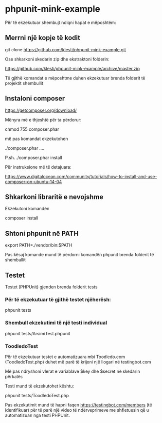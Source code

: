 # phpunit-mink-example

Për të ekzekutuar shembujt ndiqni hapat e mëposhtëm:

## Merrni një kopje të kodit

git clone https://github.com/klesti/phpunit-mink-example.git

Ose shkarkoni skedarin zip dhe ekstraktoni folderin:

https://github.com/klesti/phpunit-mink-example/archive/master.zip

Të gjithë komandat e mëposhtme duhen ekzekutuar brenda folderit të projektit shembullit

## Instaloni composer

https://getcomposer.org/download/

Mënyra më e thjeshtë për ta përdorur:

chmod 755 composer.phar

më pas komandat ekzekutohen

./composer.phar ....

P.sh. ./composer.phar install

Për instruksione më të detajuara:

https://www.digitalocean.com/community/tutorials/how-to-install-and-use-composer-on-ubuntu-14-04

## Shkarkoni libraritë e nevojshme

Ekzekutoni komandën

composer install

## Shtoni phpunit në PATH

export PATH=./vendor/bin:$PATH

Pas kësaj komande mund të përdorni komandën phpunit brenda folderit të shembullit

## Testet

Testet (PHPUnit) gjenden brenda folderit tests

### Për të ekzekutuar të gjithë testet njëherësh:

phpunit tests

### Shembull ekzekutimi të një testi individual

phpunit tests/ArsimiTest.phpunit

### ToodledoTest

Për të ekzekutuar testet e automatizuara mbi Toodledo.com (ToodledoTest.php) 
duhet më parë të krijoni një llogari në testingbot.com

Më pas ndryshoni vlerat e variablave $key dhe $secret në skedarin përkatës

Testi mund të ekzekutohet kështu:

phpunit tests/ToodledoTest.php

Pas ekzekutimit mund të hapni faqen https://testingbot.com/members (të identifikuar)
për të parë një video të ndërveprimeve me shfletuesin që u automatizuan nga 
testi PHPUnit.
